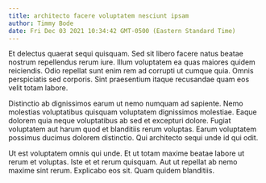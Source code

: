 ```yaml
---
title: architecto facere voluptatem nesciunt ipsam
author: Timmy Bode
date: Fri Dec 03 2021 10:34:42 GMT-0500 (Eastern Standard Time)
---
```

Et delectus quaerat sequi quisquam. Sed sit libero facere natus beatae nostrum repellendus rerum iure. Illum voluptatem ea quas maiores quidem reiciendis. Odio repellat sunt enim rem ad corrupti ut cumque quia. Omnis perspiciatis sed corporis. Sint praesentium itaque recusandae quam eos velit totam labore.

 Distinctio ab dignissimos earum ut nemo numquam ad sapiente. Nemo molestias voluptatibus quisquam voluptatem dignissimos molestiae. Eaque dolorem quia neque voluptatibus ab sed et excepturi dolore. Fugiat voluptatem aut harum quod et blanditiis rerum voluptas. Earum voluptatem possimus ducimus dolorem distinctio. Qui architecto sequi unde id qui odit.

 Ut est voluptatem omnis qui unde. Et ut totam maxime beatae labore ut rerum et voluptas. Iste et et rerum quisquam. Aut ut repellat ab nemo maxime sint rerum. Explicabo eos sit. Quam quidem blanditiis.